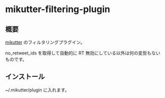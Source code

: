# mikutter-filtering-plugin

## 概要
[mikutter](http://mikutter.hachune.net/) のフィルタリングプラグイン。

no_retweet_ids を取得して自動的に RT 無効にしている以外は何の変哲もないものです。

## インストール
~/.mikutter/plugin に入れます。
